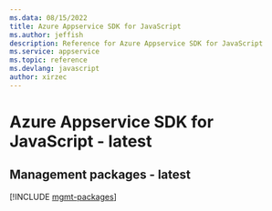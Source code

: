 ```yaml
---
ms.data: 08/15/2022
title: Azure Appservice SDK for JavaScript
ms.author: jeffish
description: Reference for Azure Appservice SDK for JavaScript
ms.service: appservice
ms.topic: reference
ms.devlang: javascript
author: xirzec
---
```

# Azure Appservice SDK for JavaScript - latest

## Management packages - latest
[!INCLUDE [mgmt-packages](appservice-mgmt-index.md)]